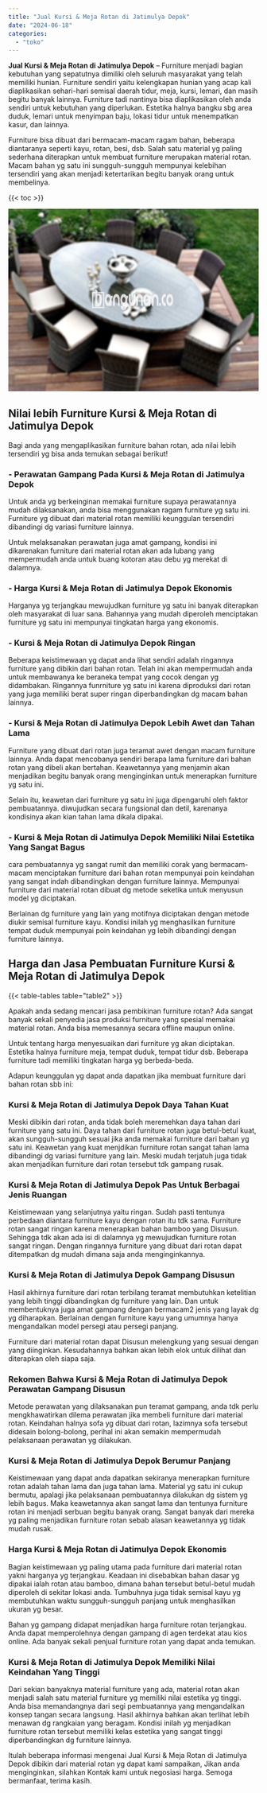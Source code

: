 ```yaml
---
title: "Jual Kursi & Meja Rotan di Jatimulya Depok"
date: "2024-06-18"
categories: 
  - "toko"
---
```


**Jual Kursi & Meja Rotan di Jatimulya Depok** – Furniture menjadi bagian kebutuhan yang sepatutnya dimiliki oleh seluruh masyarakat yang telah memiliki hunian. Furniture sendiri yaitu kelengkapan hunian yang acap kali diaplikasikan sehari-hari semisal daerah tidur, meja, kursi, lemari, dan masih begitu banyak lainnya. Furniture tadi nantinya bisa diaplikasikan oleh anda sendiri untuk kebutuhan yang diperlukan. Estetika halnya bangku sbg area duduk, lemari untuk menyimpan baju, lokasi tidur untuk menempatkan kasur, dan lainnya.

Furniture bisa dibuat dari bermacam-macam ragam bahan, beberapa diantaranya seperti kayu, rotan, besi, dsb. Salah satu material yg paling sederhana diterapkan untuk membuat furniture merupakan material rotan. Macam bahan yg satu ini sungguh-sungguh mempunyai kelebihan tersendiri yang akan menjadi ketertarikan begitu banyak orang untuk membelinya.

{{< toc >}}

![Jual Kursi & Meja Rotan di Jatimulya Depok](/images/kursi-meja-rotan-murah10.png)

## Nilai lebih Furniture Kursi & Meja Rotan di Jatimulya Depok

Bagi anda yang mengaplikasikan furniture bahan rotan, ada nilai lebih tersendiri yg bisa anda temukan sebagai berikut!

### \- Perawatan Gampang Pada Kursi & Meja Rotan di Jatimulya Depok

Untuk anda yg berkeinginan memakai furniture supaya perawatannya mudah dilaksanakan, anda bisa menggunakan ragam furniture yg satu ini. Furniture yg dibuat dari material rotan memiliki keunggulan tersendiri dibandingi dg variasi furniture lainnya.

Untuk melaksanakan perawatan juga amat gampang, kondisi ini dikarenakan furniture dari material rotan akan ada lubang yang mempermudah anda untuk buang kotoran atau debu yg merekat di dalamnya.

### \- Harga Kursi & Meja Rotan di Jatimulya Depok Ekonomis

Harganya yg terjangkau mewujudkan furniture yg satu ini banyak diterapkan oleh masyarakat di luar sana. Bahannya yang mudah diperoleh menciptakan furniture yg satu ini mempunyai tingkatan harga yang ekonomis.

### \- Kursi & Meja Rotan di Jatimulya Depok Ringan

Beberapa keistimewaan yg dapat anda lihat sendiri adalah ringannya furniture yang dibikin dari bahan rotan. Telah ini akan mempermudah anda untuk membawanya ke beraneka tempat yang cocok dengan yg didambakan. Ringannya funrniture yg satu ini karena diproduksi dari rotan yang juga memiliki berat super ringan diperbandingkan dg macam bahan lainnya.

### \- Kursi & Meja Rotan di Jatimulya Depok Lebih Awet dan Tahan Lama

Furniture yang dibuat dari rotan juga teramat awet dengan macam furniture lainnya. Anda dapat mencobanya sendiri berapa lama furniture dari bahan rotan yang dibeli akan bertahan. Keawetannya yang menjamin akan menjadikan begitu banyak orang menginginkan untuk menerapkan furniture yg satu ini.

Selain itu, keawetan dari furniture yg satu ini juga dipengaruhi oleh faktor pembuatannya. diwujudkan secara fungsional dan detil, karenanya kondisinya akan kian tahan lama dikala dipakai.

### \- Kursi & Meja Rotan di Jatimulya Depok Memiliki Nilai Estetika Yang Sangat Bagus

cara pembuatannya yg sangat rumit dan memiliki corak yang bermacam-macam menciptakan furniture dari bahan rotan mempunyai poin keindahan yang sangat indah dibandingkan dengan furniture lainnya. Mempunyai furniture dari material rotan dibuat dg metode seketika untuk menyusun model yg diciptakan.

Berlainan dg furniture yang lain yang motifnya diciptakan dengan metode diukir semisal furniture kayu. Kondisi inilah yg menghasilkan furniture tempat duduk mempunyai poin keindahan yg lebih dibandingi dengan furniture lainnya.

## Harga dan Jasa Pembuatan Furniture Kursi & Meja Rotan di Jatimulya Depok

{{< table-tables table="table2" >}}

Apakah anda sedang mencari jasa pembikinan furniture rotan? Ada sangat banyak sekali penyedia jasa produksi furniture yang spesial memakai material rotan. Anda bisa memesannya secara offline maupun online.

Untuk tentang harga menyesuaikan dari furniture yg akan diciptakan. Estetika halnya furniture meja, tempat duduk, tempat tidur dsb. Beberapa furniture tadi memiliki tingkatan harga yg berbeda-beda.

Adapun keunggulan yg dapat anda dapatkan jika membuat furniture dari bahan rotan sbb ini:

### Kursi & Meja Rotan di Jatimulya Depok Daya Tahan Kuat

Meski dibikin dari rotan, anda tidak boleh meremehkan daya tahan dari furniture yang satu ini. Daya tahan dari furniture rotan juga betul-betul kuat, akan sungguh-sungguh sesuai jika anda memakai furniture dari bahan yg satu ini. Keawetan yang kuat menjdikan furniture rotan sangat tahan lama dibandingi dg variasi furniture yang lain. Meski mudah terjatuh juga tidak akan menjadikan furniture dari rotan tersebut tdk gampang rusak.

### Kursi & Meja Rotan di Jatimulya Depok Pas Untuk Berbagai Jenis Ruangan

Keistimewaan yang selanjutnya yaitu ringan. Sudah pasti tentunya perbedaan diantara furniture kayu dengan rotan itu tdk sama. Furniture rotan sangat ringan karena menerapkan bahan bamboo yang Disusun. Sehingga tdk akan ada isi di dalamnya yg mewujudkan furniture rotan sangat ringan. Dengan ringannya furniture yang dibuat dari rotan dapat ditempatkan dg mudah dimana saja anda menginginkannya.

### Kursi & Meja Rotan di Jatimulya Depok Gampang Disusun

Hasil akhirnya furniture dari rotan terbilang teramat membutuhkan ketelitian yang lebih tinggi dibandingkan dg furniture yang lain. Dan untuk membentuknya juga amat gampang dengan bermacam2 jenis yang layak dg yg diharapkan. Berlainan dengan furniture kayu yang umumnya hanya mengandalkan model persegi atau persegi panjang.

Furniture dari material rotan dapat Disusun melengkung yang sesuai dengan yang diinginkan. Kesudahannya bahkan akan lebih elok untuk dilihat dan diterapkan oleh siapa saja.

### Rekomen Bahwa Kursi & Meja Rotan di Jatimulya Depok Perawatan Gampang Disusun

Metode perawatan yang dilaksanakan pun teramat gampang, anda tdk perlu mengkhawatirkan dilema perawatan jika membeli furniture dari material rotan. Keindahan halnya sofa yg dibuat dari rotan, lazimnya sofa tersebut didesain bolong-bolong, perihal ini akan semakin mempermudah pelaksanaan perawatan yg dilakukan.

### Kursi & Meja Rotan di Jatimulya Depok Berumur Panjang

Keistimewaan yang dapat anda dapatkan sekiranya menerapkan furniture rotan adalah tahan lama dan juga tahan lama. Material yg satu ini cukup bermutu, apalagi jika pelaksanaan pembuatannya dilakukan dg sistem yg lebih bagus. Maka keawetannya akan sangat lama dan tentunya furniture rotan ini menjadi serbuan begitu banyak orang. Sangat banyak dari mereka yg paling menjadikan furniture rotan sebab alasan keawetannya yg tidak mudah rusak.

### Harga Kursi & Meja Rotan di Jatimulya Depok Ekonomis

Bagian keistimewaan yg paling utama pada furniture dari material rotan yakni harganya yg terjangkau. Keadaan ini disebabkan bahan dasar yg dipakai ialah rotan atau bamboo, dimana bahan tersebut betul-betul mudah diperoleh di sekitar lokasi anda. Tumbuhnya juga tidak semisal kayu yg membutuhkan waktu sungguh-sungguh panjang untuk menghasilkan ukuran yg besar.

Bahan yg gampang didapat menjadikan harga furniture rotan terjangkau. Anda dapat memperolehnya dengan gampang di agen terdekat atau kios online. Ada banyak sekali penjual furniture rotan yang dapat anda temukan.

### Kursi & Meja Rotan di Jatimulya Depok Memiliki Nilai Keindahan Yang Tinggi

Dari sekian banyaknya material furniture yang ada, material rotan akan menjadi salah satu material furniture yg memiliki nilai estetika yg tinggi. Anda bisa memandangnya dari segi pembuatannya yang mengandalkan konsep tangan secara langsung. Hasil akhirnya bahkan akan terlihat lebih menawan dg rangkaian yang beragam. Kondisi inilah yg menjadikan furniture rotan tersebut memiliki kelas estetika yang sangat tinggi diperbandingkan dg furniture lainnya.

Itulah beberapa informasi mengenai Jual Kursi & Meja Rotan di Jatimulya Depok dibikin dari material rotan yg dapat kami sampaikan, Jikan anda menginginkan, silahkan Kontak kami untuk negosiasi harga. Semoga bermanfaat, terima kasih.
